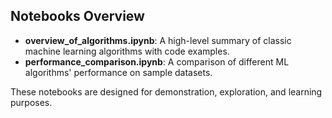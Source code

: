 ## Notebooks Overview  

- **overview_of_algorithms.ipynb**: A high-level summary of classic machine learning algorithms with code examples.  
- **performance_comparison.ipynb**: A comparison of different ML algorithms' performance on sample datasets.  

These notebooks are designed for demonstration, exploration, and learning purposes.